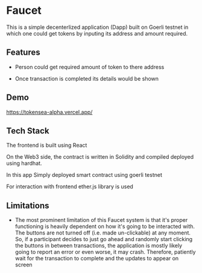 
# Faucet

This is a simple decenterlized application (Dapp) built on Goerli testnet in which one could get tokens by inputing its address and amount required.


## Features

- Person could get required amount of token to there address 

- Once transaction is completed its details would be shown 
## Demo

https://tokensea-alpha.vercel.app/


## Tech Stack
The frontend is built using React

On the Web3 side, the contract is written in Solidity and compiled deployed using hardhat. 

In this app Simply deployed smart contract using goerli testnet

For interaction with frontend ether.js library is used
## Limitations

- The most prominent limitation of this Faucet system is that it's proper functioning is heavily dependent on how it's going to be interacted with. The buttons are not turned off (i.e. made un-clickable) at any moment. So, if a participant decides to just go ahead and randomly start clicking the buttons in between transactions, the application is mostly likely going to report an error or even worse, it may crash. Therefore, patiently wait for the transaction to complete and the updates to appear on screen




 
